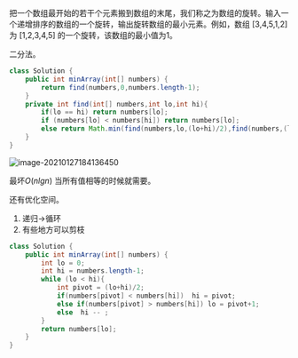 把一个数组最开始的若干个元素搬到数组的末尾，我们称之为数组的旋转。输入一个递增排序的数组的一个旋转，输出旋转数组的最小元素。例如，数组 [3,4,5,1,2] 为 [1,2,3,4,5] 的一个旋转，该数组的最小值为1。  

二分法。

```java
class Solution {
    public int minArray(int[] numbers) {
        return find(numbers,0,numbers.length-1);
    }
    private int find(int[] numbers,int lo,int hi){
        if(lo == hi) return numbers[lo];
        if (numbers[lo] < numbers[hi]) return numbers[lo];
        else return Math.min(find(numbers,lo,(lo+hi)/2),find(numbers,(lo+hi)/2+1,hi));
    }
}
```

![image-20210127184136450](C:\Users\dell\AppData\Roaming\Typora\typora-user-images\image-20210127184136450.png)

最坏$O(nlgn)$ 当所有值相等的时候就需要。



还有优化空间。

1. 递归->循环
2. 有些地方可以剪枝

```java
class Solution {
    public int minArray(int[] numbers) {
        int lo = 0;
        int hi = numbers.length-1;
        while (lo < hi){
            int pivot = (lo+hi)/2;
            if(numbers[pivot] < numbers[hi])  hi = pivot;
            else if(numbers[pivot] > numbers[hi]) lo = pivot+1;
            else  hi -- ;
        }
        return numbers[lo];
    }
}
```



